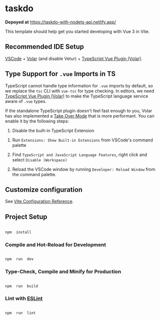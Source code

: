 
# taskdo

  

**Depoyed at** https://taskdo-with-nodets-api.netlify.app/

 

This template should help get you started developing with Vue 3 in Vite.

  

## Recommended IDE Setup

  

[VSCode](https://code.visualstudio.com/) + [Volar](https://marketplace.visualstudio.com/items?itemName=Vue.volar) (and disable Vetur) + [TypeScript Vue Plugin (Volar)](https://marketplace.visualstudio.com/items?itemName=Vue.vscode-typescript-vue-plugin).

  

## Type Support for `.vue` Imports in TS

  

TypeScript cannot handle type information for `.vue` imports by default, so we replace the `tsc` CLI with `vue-tsc` for type checking. In editors, we need [TypeScript Vue Plugin (Volar)](https://marketplace.visualstudio.com/items?itemName=Vue.vscode-typescript-vue-plugin) to make the TypeScript language service aware of `.vue` types.

  

If the standalone TypeScript plugin doesn't feel fast enough to you, Volar has also implemented a [Take Over Mode](https://github.com/johnsoncodehk/volar/discussions/471#discussioncomment-1361669) that is more performant. You can enable it by the following steps:

  

1. Disable the built-in TypeScript Extension

1) Run `Extensions: Show Built-in Extensions` from VSCode's command palette

2) Find `TypeScript and JavaScript Language Features`, right click and select `Disable (Workspace)`

2. Reload the VSCode window by running `Developer: Reload Window` from the command palette.

  

## Customize configuration

  

See [Vite Configuration Reference](https://vitejs.dev/config/).

  

## Project Setup

  

```sh

npm  install

```

  

### Compile and Hot-Reload for Development

  

```sh

npm  run  dev

```

  

### Type-Check, Compile and Minify for Production

  

```sh

npm  run  build

```

  

### Lint with [ESLint](https://eslint.org/)

  

```sh

npm  run  lint

```